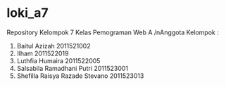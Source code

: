 # loki_a7
Repository Kelompok 7 Kelas Pemograman Web A
/nAnggota Kelompok :
  1. Baitul Azizah 2011521002
  2. Ilham 2011522019
  3. Luthfia Humaira 2011522005
  4. Salsabila Ramadhani Putri 2011523001
  5. Shefilla Raisya Razade Stevano 2011523013
